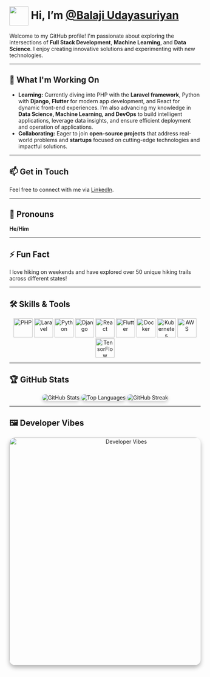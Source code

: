 # <img src="https://media.giphy.com/media/hvRJCLFzcasrR4ia7z/giphy.gif" width="50px" style="vertical-align: middle;"> Hi, I’m [@Balaji Udayasuriyan](https://github.com/Balaji-11-udayasuriyan)

Welcome to my GitHub profile! I'm passionate about exploring the intersections of **Full Stack Development**, **Machine Learning**, and **Data Science**. I enjoy creating innovative solutions and experimenting with new technologies.

---

## 🌟 What I'm Working On

- **Learning:** Currently diving into PHP with the **Laravel framework**, Python with **Django**, **Flutter** for modern app development, and React for dynamic front-end experiences. I’m also advancing my knowledge in **Data Science, Machine Learning, and DevOps** to build intelligent applications, leverage data insights, and ensure efficient deployment and operation of applications.
- **Collaborating:** Eager to join **open-source projects** that address real-world problems and **startups** focused on cutting-edge technologies and impactful solutions.

---

## 📫 Get in Touch

Feel free to connect with me via [LinkedIn](https://www.linkedin.com/in/balaji-udayasuriyan-294495185/).

---

## 🧩 Pronouns

**He/Him**

---

## ⚡ Fun Fact

I love hiking on weekends and have explored over 50 unique hiking trails across different states!

---

## 🛠 Skills & Tools

<p align="center">
  <img src="https://cdn.jsdelivr.net/gh/devicons/devicon/icons/php/php-original.svg" alt="PHP" width="50" height="50"/>
  <img src="https://upload.wikimedia.org/wikipedia/commons/9/9a/Laravel.svg" alt="Laravel" width="50" height="50"/>
  <img src="https://cdn.jsdelivr.net/gh/devicons/devicon/icons/python/python-original.svg" alt="Python" width="50" height="50"/>
  <img src="https://cdn.jsdelivr.net/gh/devicons/devicon/icons/django/django-plain.svg" alt="Django" width="50" height="50"/>
  <img src="https://cdn.jsdelivr.net/gh/devicons/devicon/icons/react/react-original.svg" alt="React" width="50" height="50"/>
 <img src="https://cdn.jsdelivr.net/gh/devicons/devicon/icons/flutter/flutter-original.svg" alt="Flutter" width="50" height="50"/>
  <img src="https://cdn.jsdelivr.net/gh/devicons/devicon/icons/docker/docker-original.svg" alt="Docker" width="50" height="50"/>
  <img src="https://cdn.jsdelivr.net/gh/devicons/devicon/icons/kubernetes/kubernetes-plain.svg" alt="Kubernetes" width="50" height="50"/>
  <img src="https://cdn.jsdelivr.net/npm/simple-icons@v6/icons/amazonaws.svg" alt="AWS" width="50" height="50"/>
  <img src="https://cdn.jsdelivr.net/npm/simple-icons@v6/icons/tensorflow.svg" alt="TensorFlow" width="50" height="50"/>

</p>

---

## 🏆 GitHub Stats

<div align="center">
  <img src="https://github-readme-stats.vercel.app/api?username=Md-Thanveer&show_icons=true&hide_title=true&hide=prs&count_private=true&include_all_commits=true&line_height=20&theme=tokyonight" alt="GitHub Stats" style="border-radius: 10px; box-shadow: 0 4px 8px rgba(0, 0, 0, 0.2);"/>
  <img src="https://github-readme-stats.vercel.app/api/top-langs/?username=Md-Thanveer&layout=compact&theme=tokyonight" alt="Top Languages" style="border-radius: 10px; box-shadow: 0 4px 8px rgba(0, 0, 0, 0.2);"/>
  <img src="https://github-readme-streak-stats.herokuapp.com/?user=Md-Thanveer&theme=tokyonight" alt="GitHub Streak" style="border-radius: 10px; box-shadow: 0 4px 8px rgba(0, 0, 0, 0.2);"/>
</div>

---

## 🖼️ Developer Vibes

<p align="center">
  <img src="https://t3.ftcdn.net/jpg/08/24/71/98/240_F_824719896_gKb7ueuQjnBROHdABOJMvbiZ1vHX8Xiw.jpg" alt="Developer Vibes" width="600" style="border-radius: 15px; box-shadow: 0 6px 12px rgba(0, 0, 0, 0.3);"/>
</p>
